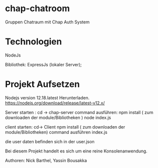 # chap-chatroom
Gruppen Chatraum mit Chap Auth System

# Technologien
NodeJs

Bibliothek: ExpressJs (lokaler Server);


# Projekt Aufsetzen

Nodejs version 12.18.latest Herunterladen.
https://nodejs.org/download/release/latest-v12.x/


Server starten : 
cd -> chap-server
command ausführen: 
npm install ( zum downloaden der module/Bibliotheken )
node index.js

client starten: 
cd-> Client
npm install ( zum downloaden der module/Bibliotheken)
command ausführen index.js

die user daten befinden sich in der user.json

Bei diesem Projekt handelt es sich um eine reine Konsolenanwendung.

Authoren: Nick Barthel, Yassin Bousakka




